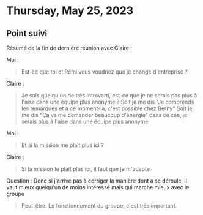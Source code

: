 # Thursday, May 25, 2023

## Point suivi

Résumé de la fin de dernière réunion avec Claire :

Moi :
> Est-ce que toi et Rémi vous voudriez que je change d'entreprise ?

Claire :
> Je suis quelqu'un de très introverti, est-ce que je ne serais pas plus à l'aise dans une équipe plus anonyme ?
> Soit je me dis "Je comprends les remarques et à ce moment-là, c'est possible chez Berny"
> Soit je me dis "Ça va me demander beaucoup d'énergie" dans ce cas, je serais plus à l'aise dans une équipe plus anonyme

Moi :
> Et si la mission me plaît plus ici ?

Claire :
> Si la mission te plaît plus ici, il faut que je m'adapte

Question : Donc si j'arrive pas à corriger la manière dont a se déroule, il vaut mieux quelqu'un de moins intéressé mais qui marche mieux avec le groupe

> Peut-être. Le fonctionnement du groupe, c'est très important.
